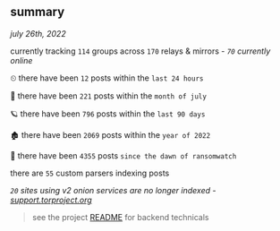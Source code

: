 
## summary
_july 26th, 2022_

currently tracking `114` groups across `170` relays & mirrors - _`70` currently online_

⏲ there have been `12` posts within the `last 24 hours`

🦈 there have been `221` posts within the `month of july`

🪐 there have been `796` posts within the `last 90 days`

🏚 there have been `2069` posts within the `year of 2022`

🦕 there have been `4355` posts `since the dawn of ransomwatch`

there are `55` custom parsers indexing posts

_`20` sites using v2 onion services are no longer indexed - [support.torproject.org](https://support.torproject.org/onionservices/v2-deprecation/)_

> see the project [README](https://github.com/joshhighet/ransomwatch#ransomwatch--) for backend technicals
